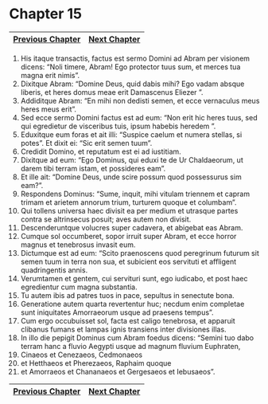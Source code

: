 # Chapter 15
| [Previous Chapter](Chapter%2014.md)| [Next Chapter](Chapter%2016.md) |
| --- | --- |
1. His itaque transactis, factus est sermo Domini ad Abram per visionem dicens: “Noli timere, Abram! Ego protector tuus sum, et merces tua magna erit nimis”.
2. Dixitque Abram: “Domine Deus, quid dabis mihi? Ego vadam absque liberis, et heres domus meae erit Damascenus Eliezer ”.
3. Addiditque Abram: “En mihi non dedisti semen, et ecce vernaculus meus heres meus erit”.
4. Sed ecce sermo Domini factus est ad eum: “Non erit hic heres tuus, sed qui egredietur de visceribus tuis, ipsum habebis heredem ”.
5. Eduxitque eum foras et ait illi: “Suspice caelum et numera stellas, si potes”. Et dixit ei: “Sic erit semen tuum”.
6. Credidit Domino, et reputatum est ei ad iustitiam.
7. Dixitque ad eum: “Ego Dominus, qui eduxi te de Ur Chaldaeorum, ut darem tibi terram istam, et possideres eam”.
8. Et ille ait: “Domine Deus, unde scire possum quod possessurus sim eam?”.
9. Respondens Dominus: “Sume, inquit, mihi vitulam triennem et capram trimam et arietem annorum trium, turturem quoque et columbam”.
10. Qui tollens universa haec divisit ea per medium et utrasque partes contra se altrinsecus posuit; aves autem non divisit.
11. Descenderuntque volucres super cadavera, et abigebat eas Abram.
12. Cumque sol occumberet, sopor irruit super Abram, et ecce horror magnus et tenebrosus invasit eum.
13. Dictumque est ad eum: “Scito praenoscens quod peregrinum futurum sit semen tuum in terra non sua, et subicient eos servituti et affligent quadringentis annis.
14. Verumtamen et gentem, cui servituri sunt, ego iudicabo, et post haec egredientur cum magna substantia.
15. Tu autem ibis ad patres tuos in pace, sepultus in senectute bona.
16. Generatione autem quarta revertentur huc; necdum enim completae sunt iniquitates Amorraeorum usque ad praesens tempus”.
17. Cum ergo occubuisset sol, facta est caligo tenebrosa, et apparuit clibanus fumans et lampas ignis transiens inter divisiones illas.
18. In illo die pepigit Dominus cum Abram foedus dicens: “Semini tuo dabo terram hanc a fluvio Aegypti usque ad magnum fluvium Euphraten,
19. Cinaeos et Cenezaeos, Cedmonaeos
20. et Hetthaeos et Pherezaeos, Raphaim quoque
21. et Amorraeos et Chananaeos et Gergesaeos et Iebusaeos”.

| [Previous Chapter](Chapter%2014.md)| [Next Chapter](Chapter%2016.md) |
| --- | --- |